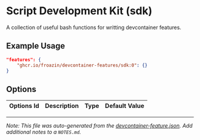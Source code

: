 
# Script Development Kit (sdk)

A collection of useful bash functions for writting devcontainer features.

## Example Usage

```json
"features": {
    "ghcr.io/froazin/devcontainer-features/sdk:0": {}
}
```

## Options

| Options Id | Description | Type | Default Value |
|-----|-----|-----|-----|




---

_Note: This file was auto-generated from the [devcontainer-feature.json](https://github.com/froazin/devcontainers/blob/main/features/src/sdk/devcontainer-feature.json).  Add additional notes to a `NOTES.md`._
